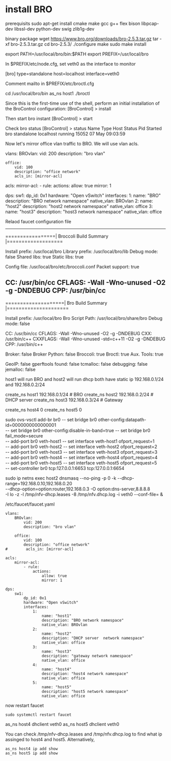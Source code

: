 # install BRO 
prerequisits
sudo apt-get install cmake make gcc g++ flex bison libpcap-dev libssl-dev python-dev swig zlib1g-dev

binary package
wget https://www.bro.org/downloads/bro-2.5.3.tar.gz
tar -xf bro-2.5.3.tar.gz 
cd bro-2.5.3/
./configure
make
sudo make install

export PATH=/usr/local/bro/bin:$PATH
export PREFIX=/usr/local/bro

In $PREFIX/etc/node.cfg, set veth0 as the interface to monitor 

[bro]
type=standalone
host=localhost
interface=veth0

Comment mailto in $PREFIX/etc/broctl.cfg

cd /usr/local/bro/bin
as_ns host1 ./broctl

Since this is the first-time use of the shell, perform an initial installation of the BroControl configuration:
[BroControl] > install

Then start bro instant 
[BroControl] > start

Check bro status 
[BroControl] > status
Name         Type       Host          Status    Pid    Started
bro          standalone localhost     running   15052  07 May 09:03:59

Now let's mirror office vlan traffic to BRO. We will use vlan acls. 

vlans:
    BROvlan:
        vid: 200
        description: "bro vlan"

    office:
        vid: 100
        description: "office network"
        acls_in: [mirror-acl]

acls:
    mirror-acl:
        - rule:
            actions:
                allow: true
                mirror: 1

dps:
    sw1:
        dp_id: 0x1
        hardware: "Open vSwitch"
        interfaces:
            1:
                name: "BRO"
                description: "BRO network namespace"
                native_vlan: BROvlan
            2:
                name: "host2"
                description: "host2 network namespace"
                native_vlan: office
            3:
                name: "host3"
                description: "host3 network namespace"
                native_vlan: office
 

Relaod  faucet configuration file


--------------
=================|  Broccoli Build Summary  |===================

Install prefix:    /usr/local/bro
Library prefix:    /usr/local/bro/lib
Debug mode:        false
Shared libs:       true
Static libs:       true

Config file:       /usr/local/bro/etc/broccoli.conf
Packet support:    true

CC:                /usr/bin/cc
CFLAGS:             -Wall -Wno-unused -O2 -g -DNDEBUG
CPP:               /usr/bin/cc
----------
====================|  Bro Build Summary  |=====================

Install prefix:    /usr/local/bro
Bro Script Path:   /usr/local/bro/share/bro
Debug mode:        false

CC:                /usr/bin/cc
CFLAGS:             -Wall -Wno-unused -O2 -g -DNDEBUG
CXX:               /usr/bin/c++
CXXFLAGS:           -Wall -Wno-unused -std=c++11 -O2 -g -DNDEBUG
CPP:               /usr/bin/c++

Broker:            false
Broker Python:     false
Broccoli:          true
Broctl:            true
Aux. Tools:        true

GeoIP:             false
gperftools found:  false
        tcmalloc:  false
       debugging:  false
jemalloc:          false

host1 will run BRO and host2 will run dhcp both have static ip 
192.168.0.1/24 and 192.168.0.2/24

create_ns host1 192.168.0.1/24 # BRO
create_ns host2 192.168.0.2/24 # DHCP server
create_ns host3 192.168.0.3/24 # Gateway

create_ns host4 0
create_ns host5 0


sudo ovs-vsctl add-br br0 -- set bridge br0 other-config:datapath-id=0000000000000001 \
                          -- set bridge br0 other-config:disable-in-band=true -- set bridge br0 fail_mode=secure \
                          -- add-port br0 veth-host1 -- set interface veth-host1 ofport_request=1 \
                          -- add-port br0 veth-host2 -- set interface veth-host2 ofport_request=2 \
                          -- add-port br0 veth-host3 -- set interface veth-host3 ofport_request=3 \
                          -- add-port br0 veth-host4 -- set interface veth-host4 ofport_request=4 \
                          -- add-port br0 veth-host5 -- set interface veth-host5 ofport_request=5 \
                          -- set-controller br0 tcp:127.0.0.1:6653 tcp:127.0.0.1:6654



sudo ip netns exec host2 dnsmasq --no-ping -p 0 -k  --dhcp-range=192.168.0.10,192.168.0.20  \
                                 --dhcp-option=option:router,192.168.0.3 -O option:dns-server,8.8.8.8  \
                                 -I lo -z -l /tmp/nfv-dhcp.leases -8 /tmp/nfv.dhcp.log -i veth0  --conf-file= &


/etc/faucet/faucet.yaml
```
vlans:
    BROvlan:
        vid: 200
        description: "bro vlan"

    office:
        vid: 100
        description: "office network"
#        acls_in: [mirror-acl]

acls:
    mirror-acl:
        - rule:
            actions:
                allow: true
                mirror: 1

dps:
    sw1:
        dp_id: 0x1
        hardware: "Open vSwitch"
        interfaces:
            1:
                name: "host1"
                description: "BRO network namespace"
                native_vlan: BROvlan
            2:
                name: "host2"
                description: "DHCP server  network namespace"
                native_vlan: office
            3:
                name: "host3"
                description: "gateway network namespace"
                native_vlan: office
            4:
                name: "host4"
                description: "host4 network namespace"
                native_vlan: office
            5:
                name: "host5"
                description: "host5 network namespace"
                native_vlan: office
```
now restart faucet
```
sudo systemctl restart faucet
```

as_ns host4 dhclient veth0
as_ns host5 dhclient veth0

You can check /tmp/nfv-dhcp.leases and /tmp/nfv.dhcp.log to find what ip assinged to host4 and host5. 
Alternatively, 
```
as_ns host4 ip add show
as_ns host5 ip add show
```

